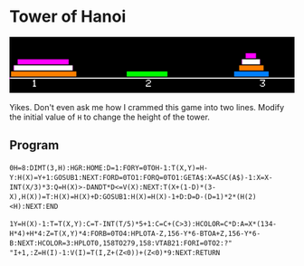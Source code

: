 # Tower of Hanoi

![image](media/tower-of-hanoi.png "Tower of Hanoi Screenshot")

Yikes. Don't even ask me how I crammed this game into two lines. Modify the initial value of `H` to change the height of the tower.

## Program

`0H=8:DIMT(3,H):HGR:HOME:D=1:FORY=0TOH-1:T(X,Y)=H-Y:H(X)=Y+1:GOSUB1:NEXT:FORD=0TO1:FORQ=0TO1:GETA$:X=ASC(A$)-1:X=X-INT(X/3)*3:Q=H(X)>-DANDT*D<=V(X):NEXT:T(X+(1-D)*(3-X),H(X))=T:H(X)=H(X)+D:GOSUB1:H(X)=H(X)-1+D:D=D-(D=1)*2*(H(2)<H):NEXT:END`

`1Y=H(X)-1:T=T(X,Y):C=T-INT(T/5)*5+1:C=C+(C>3):HCOLOR=C*D:A=X*(134-H*4)+H*4:Z=T(X,Y)*4:FORB=0TO4:HPLOTA-Z,156-Y*6-BTOA+Z,156-Y*6-B:NEXT:HCOLOR=3:HPLOT0,158TO279,158:VTAB21:FORI=0TO2:?"   "I+1,:Z=H(I)-1:V(I)=T(I,Z+(Z<0))+(Z<0)*9:NEXT:RETURN`
